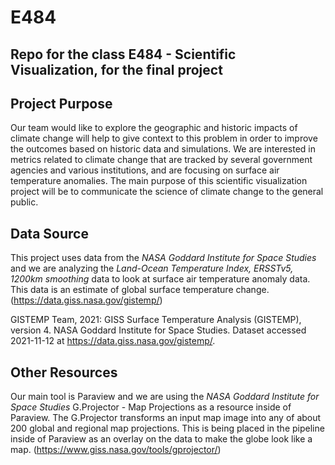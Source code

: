 # E484
Repo for the class E484 - Scientific Visualization, for the final project
---

## Project Purpose
Our team would like to explore the geographic and historic impacts of climate change will help to give context to this problem in order to improve the outcomes based on historic data and simulations. We are interested in metrics related to climate change that are tracked by several government agencies and various institutions, and are focusing on surface air temperature anomalies. The main purpose of this scientific visualization project will be to communicate the science of climate change to the general public.


## Data Source
This project uses data from the *NASA Goddard Institute for Space Studies* and we are analyzing the *Land-Ocean Temperature Index, ERSSTv5, 1200km smoothing* data to look at surface air temperature anomaly data. This data is an estimate of global surface temperature change. (https://data.giss.nasa.gov/gistemp/) 

GISTEMP Team, 2021: GISS Surface Temperature Analysis (GISTEMP), version 4. NASA Goddard Institute for Space Studies. Dataset accessed 2021-11-12 at https://data.giss.nasa.gov/gistemp/.

## Other Resources
Our main tool is Paraview and we are using the *NASA Goddard Institute for Space Studies* G.Projector - Map Projections as a resource inside of Paraview. The G.Projector transforms an input map image into any of about 200 global and regional map projections. This is being placed in the pipeline inside of Paraview as an overlay on the data to make the globe look like a map. (https://www.giss.nasa.gov/tools/gprojector/)
